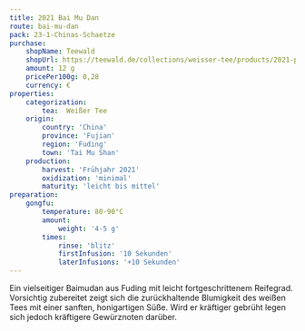 ```yaml
---
title: 2021 Bai Mu Dan
route: bai-mu-dan
pack: 23-1-Chinas-Schaetze
purchase:
    shopName: Teewald
    shopUrl: https://teewald.de/collections/weisser-tee/products/2021-pai-mu-tan-teekuchen
    amount: 12 g
    pricePer100g: 0,28
    currency: €
properties:
    categorization:
        tea:  Weißer Tee
    origin:
        country: 'China' 
        province: 'Fujian' 
        region: 'Fuding' 
        town: 'Tai Mu Shan'
    production:
        harvest: 'Frühjahr 2021'
        oxidization: 'minimal'
        maturity: 'leicht bis mittel'
preparation:
    gongfu:
        temperature: 80-90°C
        amount:
            weight: '4-5 g'
        times:
            rinse: 'blitz'
            firstInfusion: '10 Sekunden'
            laterInfusions: '+10 Sekunden'
---
```

Ein vielseitiger Baimudan aus Fuding mit leicht fortgeschrittenem Reifegrad. Vorsichtig zubereitet zeigt sich die zurückhaltende Blumigkeit des weißen Tees mit einer sanften, honigartigen Süße. Wird er kräftiger gebrüht legen sich jedoch kräftigere Gewürznoten darüber.
